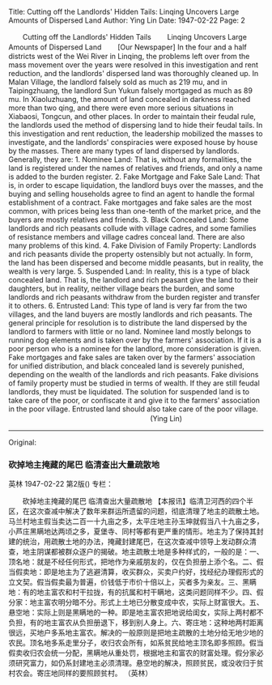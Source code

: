 Title: Cutting off the Landlords' Hidden Tails: Linqing Uncovers Large Amounts of Dispersed Land
Author: Ying Lin
Date: 1947-02-22
Page: 2

　　Cutting off the Landlords' Hidden Tails
　　Linqing Uncovers Large Amounts of Dispersed Land
　　[Our Newspaper] In the four and a half districts west of the Wei River in Linqing, the problems left over from the mass movement over the years were resolved in this investigation and rent reduction, and the landlords' dispersed land was thoroughly cleaned up. In Malan Village, the landlord falsely sold as much as 219 mu, and in Taipingzhuang, the landlord Sun Yukun falsely mortgaged as much as 89 mu. In Xiaoluzhuang, the amount of land concealed in darkness reached more than two qing, and there were even more serious situations in Xiabaosi, Tongcun, and other places. In order to maintain their feudal rule, the landlords used the method of dispersing land to hide their feudal tails. In this investigation and rent reduction, the leadership mobilized the masses to investigate, and the landlords' conspiracies were exposed house by house by the masses. There are many types of land dispersed by landlords. Generally, they are: 1. Nominee Land: That is, without any formalities, the land is registered under the names of relatives and friends, and only a name is added to the burden register. 2. Fake Mortgage and Fake Sale Land: That is, in order to escape liquidation, the landlord buys over the masses, and the buying and selling households agree to find an agent to handle the formal establishment of a contract. Fake mortgages and fake sales are the most common, with prices being less than one-tenth of the market price, and the buyers are mostly relatives and friends. 3. Black Concealed Land: Some landlords and rich peasants collude with village cadres, and some families of resistance members and village cadres conceal land. There are also many problems of this kind. 4. Fake Division of Family Property: Landlords and rich peasants divide the property ostensibly but not actually. In form, the land has been dispersed and become middle peasants, but in reality, the wealth is very large. 5. Suspended Land: In reality, this is a type of black concealed land. That is, the landlord and rich peasant give the land to their daughters, but in reality, neither village bears the burden, and some landlords and rich peasants withdraw from the burden register and transfer it to others. 6. Entrusted Land: This type of land is very far from the two villages, and the land buyers are mostly landlords and rich peasants. The general principle for resolution is to distribute the land dispersed by the landlord to farmers with little or no land. Nominee land mostly belongs to running dog elements and is taken over by the farmers' association. If it is a poor person who is a nominee for the landlord, more consideration is given. Fake mortgages and fake sales are taken over by the farmers' association for unified distribution, and black concealed land is severely punished, depending on the wealth of the landlords and rich peasants. Fake divisions of family property must be studied in terms of wealth. If they are still feudal landlords, they must be liquidated. The solution for suspended land is to take care of the poor, or confiscate it and give it to the farmers' association in the poor village. Entrusted land should also take care of the poor village.
　　　　　　　　　　　　　　　　　　　　(Ying Lin)



<hr /> 

Original: 


### 砍掉地主掩藏的尾巴  临清查出大量疏散地
英林
1947-02-22
第2版()
专栏：

　　砍掉地主掩藏的尾巴
    临清查出大量疏散地
    【本报讯】临清卫河西的四个半区，在这次查减中解决了数年来群运所遗留的问题，彻底清理了地主的疏散土地。马兰村地主假当卖达二百一十九亩之多，太平庄地主孙玉坤就假当八十九亩之多，小芦庄黑瞒地达两顷之多，夏堡寺、同村等都有更严重的情形。地主为了保持其封建的统治，用疏散土地的办法，掩藏封建尾巴，在这次查减中领导上发动群众清查，地主阴谋都被群众逐户的揭破。地主疏散土地是多种样式的，一般的是：一、顶名地：就是不经任何形式，把地作为亲戚朋友的，仅在负担册上添个名。二、假当假卖地：即是地主为了逃避清算，收买群众，买卖户约好，找经纪办理假形式的立文契。假当假卖最为普遍，价钱低于市价十倍以上，买者多为亲友。三、黑瞒地：有的地主富农和村干拉拢，有的抗属和村干瞒地，这类问题同样不少。四、假分家：地主富农明分暗不分。形式上土地已分散变成中农，实际上财富很大。五、悬空地：实际上则是黑瞒地的一种。即是地主富农把地说给闺女，实际上两村都不负担，有的地主富农从负担册退下，移到别人身上。六、寄庄地：这种地两村距离很远，买地户多系地主富农。解决的一般原则是把地主疏散的土地分给无地少地的农民。顶名地多系走里分子，收归农会所有，如系贫民给地主顶名即多照顾。假当假卖收归农会统一分配，黑瞒地从重处罚，根据地主和富农的财富处理。假分家必须研究富力，如仍系封建地主必须清理。悬空地的解决，照顾贫民，或没收归于贫村农会。寄庄地同样的要照顾贫村。
                  （英林）

